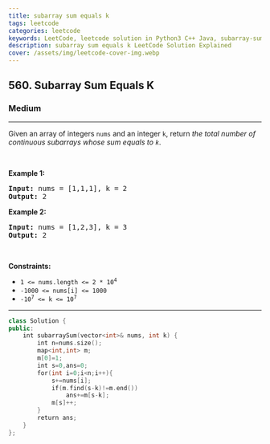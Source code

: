 ```yaml
---
title: subarray sum equals k
tags: leetcode
categories: leetcode
keywords: LeetCode, leetcode solution in Python3 C++ Java, subarray-sum-equals-k solution
description: subarray sum equals k LeetCode Solution Explained
cover: /assets/img/leetcode-cover-img.webp
---
```





<h2>560. Subarray Sum Equals K</h2><h3>Medium</h3><hr><div><p>Given an array of integers <code>nums</code> and an integer <code>k</code>, return <em>the total number of continuous subarrays whose sum equals to <code>k</code></em>.</p>

<p>&nbsp;</p>
<p><strong>Example 1:</strong></p>
<pre><strong>Input:</strong> nums = [1,1,1], k = 2
<strong>Output:</strong> 2
</pre><p><strong>Example 2:</strong></p>
<pre><strong>Input:</strong> nums = [1,2,3], k = 3
<strong>Output:</strong> 2
</pre>
<p>&nbsp;</p>
<p><strong>Constraints:</strong></p>

<ul>
	<li><code>1 &lt;= nums.length &lt;= 2 * 10<sup>4</sup></code></li>
	<li><code>-1000 &lt;= nums[i] &lt;= 1000</code></li>
	<li><code>-10<sup>7</sup> &lt;= k &lt;= 10<sup>7</sup></code></li>
</ul>
</div>

---




```cpp
class Solution {
public:
    int subarraySum(vector<int>& nums, int k) {
        int n=nums.size();
        map<int,int> m;
        m[0]=1;
        int s=0,ans=0;
        for(int i=0;i<n;i++){
            s+=nums[i];
            if(m.find(s-k)!=m.end())
                ans+=m[s-k];
            m[s]++;
        }
        return ans;
    }
};

```
